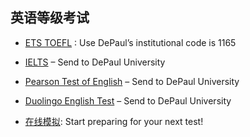 ## 英语等级考试
- [ETS TOEFL](https://www.ets.org/toefl/test-takers/ibt/scores/send-scores.html) : Use DePaul’s institutional code is 1165
- [IELTS](https://www.ielts.org/en-us/usa/results) – Send to DePaul University
- [Pearson Test of English](https://www.pearsonpte.com/scoring) – Send to DePaul University
- [Duolingo English Test](https://englishtest.duolingo.com/home) – Send to DePaul University

- [在线模拟](https://magoosh.com/): Start preparing for your next test!